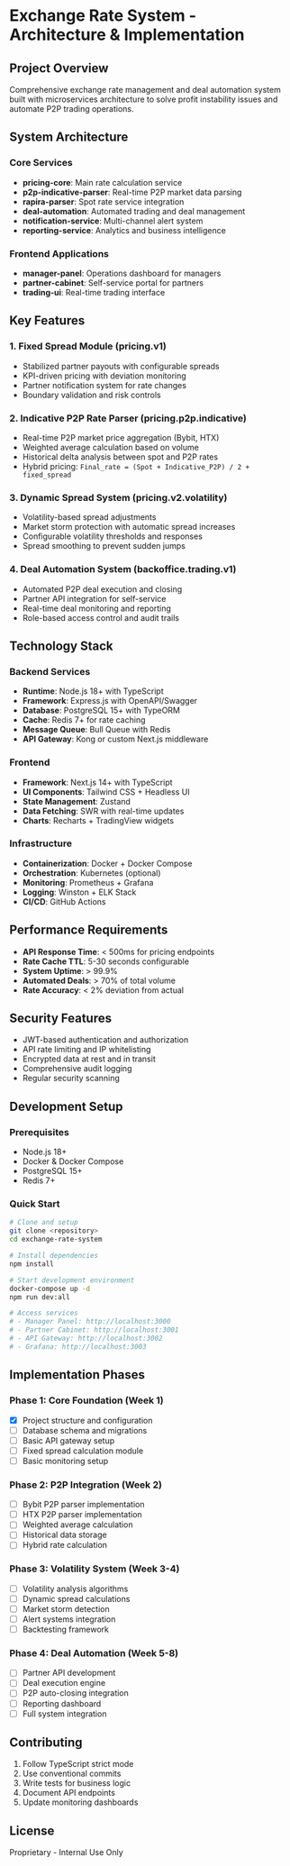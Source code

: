 # Exchange Rate System - Architecture & Implementation

## Project Overview

Comprehensive exchange rate management and deal automation system built with microservices architecture to solve profit instability issues and automate P2P trading operations.

## System Architecture

### Core Services

- **pricing-core**: Main rate calculation service
- **p2p-indicative-parser**: Real-time P2P market data parsing
- **rapira-parser**: Spot rate service integration
- **deal-automation**: Automated trading and deal management
- **notification-service**: Multi-channel alert system
- **reporting-service**: Analytics and business intelligence

### Frontend Applications

- **manager-panel**: Operations dashboard for managers
- **partner-cabinet**: Self-service portal for partners
- **trading-ui**: Real-time trading interface

## Key Features

### 1. Fixed Spread Module (pricing.v1)

- Stabilized partner payouts with configurable spreads
- KPI-driven pricing with deviation monitoring
- Partner notification system for rate changes
- Boundary validation and risk controls

### 2. Indicative P2P Rate Parser (pricing.p2p.indicative)

- Real-time P2P market price aggregation (Bybit, HTX)
- Weighted average calculation based on volume
- Historical delta analysis between spot and P2P rates
- Hybrid pricing: `Final_rate = (Spot + Indicative_P2P) / 2 + fixed_spread`

### 3. Dynamic Spread System (pricing.v2.volatility)

- Volatility-based spread adjustments
- Market storm protection with automatic spread increases
- Configurable volatility thresholds and responses
- Spread smoothing to prevent sudden jumps

### 4. Deal Automation System (backoffice.trading.v1)

- Automated P2P deal execution and closing
- Partner API integration for self-service
- Real-time deal monitoring and reporting
- Role-based access control and audit trails

## Technology Stack

### Backend Services

- **Runtime**: Node.js 18+ with TypeScript
- **Framework**: Express.js with OpenAPI/Swagger
- **Database**: PostgreSQL 15+ with TypeORM
- **Cache**: Redis 7+ for rate caching
- **Message Queue**: Bull Queue with Redis
- **API Gateway**: Kong or custom Next.js middleware

### Frontend

- **Framework**: Next.js 14+ with TypeScript
- **UI Components**: Tailwind CSS + Headless UI
- **State Management**: Zustand
- **Data Fetching**: SWR with real-time updates
- **Charts**: Recharts + TradingView widgets

### Infrastructure

- **Containerization**: Docker + Docker Compose
- **Orchestration**: Kubernetes (optional)
- **Monitoring**: Prometheus + Grafana
- **Logging**: Winston + ELK Stack
- **CI/CD**: GitHub Actions

## Performance Requirements

- **API Response Time**: < 500ms for pricing endpoints
- **Rate Cache TTL**: 5-30 seconds configurable
- **System Uptime**: > 99.9%
- **Automated Deals**: > 70% of total volume
- **Rate Accuracy**: < 2% deviation from actual

## Security Features

- JWT-based authentication and authorization
- API rate limiting and IP whitelisting
- Encrypted data at rest and in transit
- Comprehensive audit logging
- Regular security scanning

## Development Setup

### Prerequisites

- Node.js 18+
- Docker & Docker Compose
- PostgreSQL 15+
- Redis 7+

### Quick Start

```bash
# Clone and setup
git clone <repository>
cd exchange-rate-system

# Install dependencies
npm install

# Start development environment
docker-compose up -d
npm run dev:all

# Access services
# - Manager Panel: http://localhost:3000
# - Partner Cabinet: http://localhost:3001
# - API Gateway: http://localhost:3002
# - Grafana: http://localhost:3003
```

## Implementation Phases

### Phase 1: Core Foundation (Week 1)

- [x] Project structure and configuration
- [ ] Database schema and migrations
- [ ] Basic API gateway setup
- [ ] Fixed spread calculation module
- [ ] Basic monitoring setup

### Phase 2: P2P Integration (Week 2)

- [ ] Bybit P2P parser implementation
- [ ] HTX P2P parser implementation
- [ ] Weighted average calculation
- [ ] Historical data storage
- [ ] Hybrid rate calculation

### Phase 3: Volatility System (Week 3-4)

- [ ] Volatility analysis algorithms
- [ ] Dynamic spread calculations
- [ ] Market storm detection
- [ ] Alert systems integration
- [ ] Backtesting framework

### Phase 4: Deal Automation (Week 5-8)

- [ ] Partner API development
- [ ] Deal execution engine
- [ ] P2P auto-closing integration
- [ ] Reporting dashboard
- [ ] Full system integration

## Contributing

1. Follow TypeScript strict mode
2. Use conventional commits
3. Write tests for business logic
4. Document API endpoints
5. Update monitoring dashboards

## License

Proprietary - Internal Use Only
